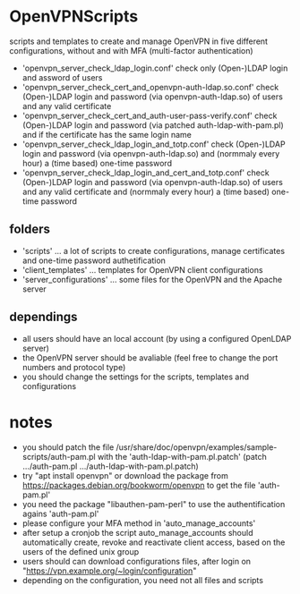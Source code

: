 # OpenVPNScripts

scripts and templates to create and manage OpenVPN in five different configurations, without and with MFA (multi-factor authentication)
- 'openvpn_server_check_ldap_login.conf' check only (Open-)LDAP login and assword of users
- 'openvpn_server_check_cert_and_openvpn-auth-ldap.so.conf' check (Open-)LDAP login and password (via openvpn-auth-ldap.so) of users and any valid certificate
- 'openvpn_server_check_cert_and_auth-user-pass-verify.conf' check (Open-)LDAP login and password (via patched auth-ldap-with-pam.pl) and if the certificate has the same login name
- 'openvpn_server_check_ldap_login_and_totp.conf' check (Open-)LDAP login and password (via openvpn-auth-ldap.so) and (normmaly every hour) a (time based) one-time password
- 'openvpn_server_check_ldap_login_and_cert_and_totp.conf' check (Open-)LDAP login and password (via openvpn-auth-ldap.so) of users and any valid certificate and (normmaly every hour) a (time based) one-time password

## folders

- 'scripts' ... a lot of scripts to create configurations, manage certificates and one-time password authetification
- 'client_templates' ... templates for OpenVPN client configurations
- 'server_configurations' ... some files for the OpenVPN and the Apache server

## dependings

- all users should have an local account (by using a configured OpenLDAP server)
- the OpenVPN server should be avaliable (feel free to change the port numbers and protocol type)
- you should change the settings for the scripts, templates and configurations

# notes

- you should patch the file /usr/share/doc/openvpn/examples/sample-scripts/auth-pam.pl with the 'auth-ldap-with-pam.pl.patch' (patch .../auth-pam.pl .../auth-ldap-with-pam.pl.patch)
- try "apt install openvpn" or download the package from https://packages.debian.org/bookworm/openvpn to get the file 'auth-pam.pl'
- you need the package "libauthen-pam-perl" to use the authentification agains 'auth-pam.pl'
- please configure your MFA method in 'auto_manage_accounts'
- after setup a cronjob the script auto_manage_accounts should automatically create, revoke and reactivate client access, based on the users of the defined unix group 
- users should can download configurations files, after login on "https://vpn.example.org/~login/configuration"
- depending on the configuration, you need not all files and scripts
